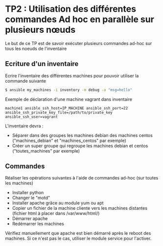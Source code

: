 # TP2 : Utilisation des différentes commandes Ad hoc en parallèle sur plusieurs nœuds

Le but de ce TP est de savoir exécuter plusieurs commandes ad-hoc sur tous les noeuds de l'inventaire

## Ecriture d'un inventaire

Ecrire l'inventaire des différentes machines pour pouvoir utiliser la commande suivante

```sh
$ ansible my_machines -i inventory -m debug -a "msg=hello"
```

Exemple de déclaration d'une machine vagrant dans inventaire

`machine1 ansible_ssh_host=IP_MACHINE ansible_ssh_port=22 ansible_ssh_private_key_file=/path/to/private_key ansible_ssh_user=vagrant`

L'inventaire devra :

* Séparer dans des groupes les machines debian des machines centos ("machines_debian" et "machines_centos" par exemple)
* Créer un super groupe qui regroupe les machines debian et centos ("toutes_machines" par exemple)

## Commandes

Réaliser les opérations suivantes à l'aide de commandes ad-hoc (sur toutes les machines)

* Installer python 
* Changer le "motd"
* Installer apache grâce au module yum ou apt
* Copier un fichier de la machine cliente vers les machines distantes (fichier html à placer dans /var/www/html/)
* Démarrer apache
* Redémarrer les machines

Vérifiez manuellement que apache est bien démarré après le reboot des machines. Si ce n'est pas le cas, utiliser le module service pour l'activer.

